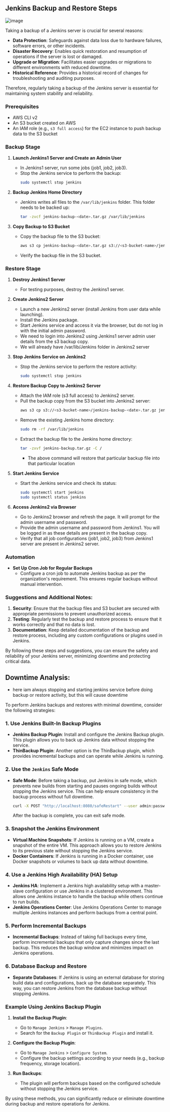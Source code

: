 ## Jenkins Backup and Restore Steps


![image](https://github.com/user-attachments/assets/8e0e619d-f1f1-41bb-bf80-a730045cb365)


Taking a backup of a Jenkins server is crucial for several reasons:

- **Data Protection**: Safeguards against data loss due to hardware failures, software errors, or other incidents.
- **Disaster Recovery**: Enables quick restoration and resumption of operations if the server is lost or damaged.
- **Upgrade or Migration**: Facilitates easier upgrades or migrations to different environments with reduced downtime.
- **Historical Reference**: Provides a historical record of changes for troubleshooting and auditing purposes.

Therefore, regularly taking a backup of the Jenkins server is essential for maintaining system stability and reliability.

### Prerequisites

- AWS CLI v2
- An S3 bucket created on AWS
- An IAM role (e.g., `s3 full access`) for the EC2 instance to push backup data to the S3 bucket

### Backup Stage

1. **Launch Jenkins1 Server and Create an Admin User**
   - In Jenkins1 server, run some jobs (job1, job2, job3).
   - Stop the Jenkins service to perform the backup:
     ```bash
     sudo systemctl stop jenkins
     ```

2. **Backup Jenkins Home Directory**
   - Jenkins writes all files to the `/var/lib/jenkins` folder. This folder needs to be backed up:
     ```bash
     tar -zvcf jenkins-backup-<date>.tar.gz /var/lib/jenkins
     ```

3. **Copy Backup to S3 Bucket**
   - Copy the backup file to the S3 bucket:
     ```bash
     aws s3 cp jenkins-backup-<date>.tar.gz s3://<s3-bucket-name>/jenkins-backup-<date>.tar.gz
     ```
   - Verify the backup file in the S3 bucket.

### Restore Stage

1. **Destroy Jenkins1 Server**
   - For testing purposes, destroy the Jenkins1 server.

2. **Create Jenkins2 Server**
   - Launch a new Jenkins2 server (install Jenkins from user data while launching).
   - Install the Jenkins package.
   - Start Jenkins service and access it via the browser, but do not log in with the initial admin password.
   - We need to login into Jenkins2 using Jenkins1 server admin user details from the s3 backup copy.
   - We will already have /var/lib/Jenkins folder in Jenkins2 server

3. **Stop Jenkins Service on Jenkins2**
   - Stop the Jenkins service to perform the restore activity:
     ```bash
     sudo systemctl stop jenkins
     ```

5. **Restore Backup Copy to Jenkins2 Server**
   - Attach the IAM role (s3 full access) to Jenkins2 server.
   - Pull the backup copy from the S3 bucket into Jenkins2 server:
     ```bash
     aws s3 cp s3://<s3-bucket-name>/jenkins-backup-<date>.tar.gz jenkins-backup.tar.gz
     ```
   - Remove the existing Jenkins home directory:
     ```bash
     sudo rm -rf /var/lib/jenkins
     ```
   - Extract the backup file to the Jenkins home directory:
     ```bash
     tar -zxvf jenkins-backup.tar.gz -C /
     ```
     - The above command will restore that particular backup file into that particular location

6. **Start Jenkins Service**
   - Start the Jenkins service and check its status:
     ```bash
     sudo systemctl start jenkins
     sudo systemctl status jenkins
     ```

7. **Access Jenkins2 via Browser**
   - Go to Jenkins2 browser and refresh the page. It will prompt for the admin username and password.
   - Provide the admin username and password from Jenkins1. You will be logged in as these details are present in the backup copy.
   - Verify that all job configurations (job1, job2, job3) from Jenkins1 server are present in Jenkins2 server.

### Automation

- **Set Up Cron Job for Regular Backups**
   - Configure a cron job to automate Jenkins backup as per the organization's requirement. This ensures regular backups without manual intervention.

### Suggestions and Additional Notes:

1. **Security**: Ensure that the backup files and S3 bucket are secured with appropriate permissions to prevent unauthorized access.
2. **Testing**: Regularly test the backup and restore process to ensure that it works correctly and that no data is lost.
3. **Documentation**: Keep detailed documentation of the backup and restore process, including any custom configurations or plugins used in Jenkins.

By following these steps and suggestions, you can ensure the safety and reliability of your Jenkins server, minimizing downtime and protecting critical data.



## Downtime Analysis: 
- here iam always stopping and starting jenkins service before doing backup or restore activity, but this will cause downtime

To perform Jenkins backups and restores with minimal downtime, consider the following strategies:

### 1. **Use Jenkins Built-In Backup Plugins**

- **Jenkins Backup Plugin**: Install and configure the Jenkins Backup plugin. This plugin allows you to back up Jenkins data without stopping the service.
- **ThinBackup Plugin**: Another option is the ThinBackup plugin, which provides incremental backups and can operate while Jenkins is running.

### 2. **Use the `Jenkins` Safe Mode**

- **Safe Mode**: Before taking a backup, put Jenkins in safe mode, which prevents new builds from starting and pauses ongoing builds without stopping the Jenkins service. This can help ensure consistency in the backup process without full downtime.
  ```bash
  curl -X POST "http://localhost:8080/safeRestart" --user admin:password
  ```
  After the backup is complete, you can exit safe mode.

### 3. **Snapshot the Jenkins Environment**

- **Virtual Machine Snapshots**: If Jenkins is running on a VM, create a snapshot of the entire VM. This approach allows you to restore Jenkins to its previous state without stopping the Jenkins service.
- **Docker Containers**: If Jenkins is running in a Docker container, use Docker snapshots or volumes to back up data without downtime.

### 4. **Use a Jenkins High Availability (HA) Setup**

- **Jenkins HA**: Implement a Jenkins high availability setup with a master-slave configuration or use Jenkins in a clustered environment. This allows one Jenkins instance to handle the backup while others continue to run builds.
- **Jenkins Operations Center**: Use Jenkins Operations Center to manage multiple Jenkins instances and perform backups from a central point.

### 5. **Perform Incremental Backups**

- **Incremental Backups**: Instead of taking full backups every time, perform incremental backups that only capture changes since the last backup. This reduces the backup window and minimizes impact on Jenkins operations.

### 6. **Database Backup and Restore**

- **Separate Databases**: If Jenkins is using an external database for storing build data and configurations, back up the database separately. This way, you can restore Jenkins from the database backup without stopping Jenkins.

### Example Using Jenkins Backup Plugin

1. **Install the Backup Plugin**:
   - Go to `Manage Jenkins` > `Manage Plugins`.
   - Search for the `Backup Plugin` or `ThinBackup Plugin` and install it.

2. **Configure the Backup Plugin**:
   - Go to `Manage Jenkins` > `Configure System`.
   - Configure the backup settings according to your needs (e.g., backup frequency, storage location).

3. **Run Backups**:
   - The plugin will perform backups based on the configured schedule without stopping the Jenkins service.

By using these methods, you can significantly reduce or eliminate downtime during backup and restore operations for Jenkins.
